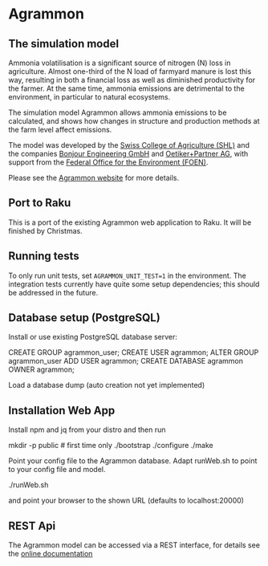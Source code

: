# Agrammon

## The simulation model

Ammonia volatilisation is a significant source of nitrogen (N) loss in
agriculture.  Almost one-third of the N load of farmyard manure is lost this
way, resulting in both a financial loss as well as diminished productivity
for the farmer.  At the same time, ammonia emissions are detrimental to the
environment, in particular to natural ecosystems.

The simulation model Agrammon allows ammonia emissions to be calculated, and
shows how changes in structure and production methods at the farm level
affect emissions.

The model was developed by the [Swiss College of Agriculture
(SHL)](http://www.shl.bfh.ch/) and the companies [Bonjour Engineering
GmbH](http://http://www.ecodata.ch) and [Oetiker+Partner
AG](https://www.oetiker.ch), with support from the [Federal Office for the
Environment (FOEN)](https://www.bafu.admin.ch/bafu/en/home.html).

Please see the [Agrammon website](https://www.agrammon.ch) for more details.

## Port to Raku

This is a port of the existing Agrammon web application to Raku.  It will
be finished by Christmas.

## Running tests

To only run unit tests, set `AGRAMMON_UNIT_TEST=1` in the environment.  The
integration tests currently have quite some setup dependencies; this should
be addressed in the future.

## Database setup (PostgreSQL)

Install or use existing PostgreSQL database server:

CREATE GROUP agrammon_user;
CREATE USER agrammon;
ALTER GROUP agrammon_user ADD USER agrammon;
CREATE DATABASE agrammon OWNER agrammon;

Load a database dump (auto creation not yet implemented)

## Installation Web App

Install npm and jq from your distro and then run

mkdir -p public # first time only
./bootstrap
./configure
./make

Point your config file to the Agrammon database.
Adapt runWeb.sh to point to your config file and model.

./runWeb.sh

and point your browser to the shown URL (defaults to localhost:20000)

## REST Api

The Agrammon model can be accessed via a REST interface, for details see the
[online documentation](https://redocly.github.io/redoc/?url=https://model.agrammon.ch/single/api/v1/openapi.yaml)
